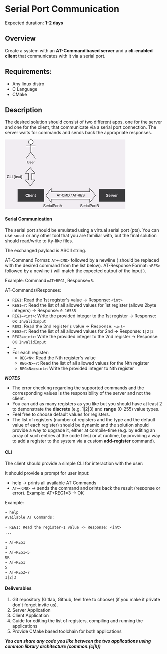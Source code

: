 # Serial Port Communication

Expected duration: **1-2 days**

## Overview

Create a system with an **AT-Command based server** and a **cli-enabled client** that communicates with it via a serial port.

## Requirements:

* Any linux distro
* C Language
* CMake

## Description

The desired solution should consist of two different apps, one for the server and one for the client, that communicate via a serial port connection. The server waits for commands and sends back the appropriate responses.

![arch](./serial-port-comm-arch.png)



#### Serial Communication
The serial port should be emulated using a virtual serial port (pts). You can use `socat` or any other tool that you are familiar with, but the final solution should read/write to tty-like files. 

The exchanged payload is ASCII string.

AT-Command Format: `AT+<CMD>` followed by a newline (<CMD> should be replaced with the desired command from the list below).
AT-Response Format: `<RES>` followed by a newline (<RES> will match the expected output of the input <CMD>).

Example: Command=`AT+REG1`, Response=`5`.

AT-Commands/Responses:
* `REG1`: Read the 1st register's value -> Response: `<int>`
* `REG1=?`: Read the list of all allowed values for 1st register (allows 2byte integers) -> Response: `0-16535`
* `REG1=<int>`: Write the provided integer to the 1st register -> Response: `OK|InvalidInput`
* `REG2`: Read the 2nd register's value -> Response: `<int>`
* `REG2=?`: Read the list of all allowed values for 2nd -> Response: `1|2|3`
* `REG2=<int>`: Write the provided integer to the 2nd register -> Response: `OK|InvalidInput`
* ...
* For each register:
  * `REG<N>`: Read the Nth register's value
  * `REG<N>=?`: Read the list of all allowed values for the Nth register
  * `REG<N>=<int>`: Write the provided integer to Nth register

***NOTES***
 - The error checking regarding the supported commands and the corresponding values is the responsibility of the server and not the client.
 - You can add as many registers as you like but you should have at least 2 to demonstrate the **discrete** (e.g. 1|2|3) and **range** (0-255) value types.
 - Feel free to choose default values for registers.
 - The list of registers (number of registers and the type and the default value of each register) should be dynamic and the solution should provide a way to upgrade it, either at compile-time (e.g. by editing an array of such entries at the code files) or at runtime, by providing a way to add a register to the system via a custom **add-register** command).

#### CLI
The client should provide a simple CLI for interaction with the user:

It should provide a prompt for user input:

* help -> prints all available AT Commands
* `AT+<CMD>` -> sends the command and prints back the result (response or error). Example: AT+REG1=3 -> OK

Example:

```
~ help
Available AT Commands:

- REG1: Read the register-1 value -> Response: <int>
...

~ AT+REG1
1
~ AT+REG1=5
OK
~ AT+REG1
5
~ AT+REG2=?
1|2|3

```

#### Deliverables

1. Git repository (Gitlab, Github, feel free to choose) (if you make it private don't forget invite us).
2. Server Application
3. Client Application
4. Guide for editing the list of registers, compiling and running the applications
5. Provide CMake based toolchain for both applications

***You can share any code you like between the two applications using common library architecture (common.(c|h))***

